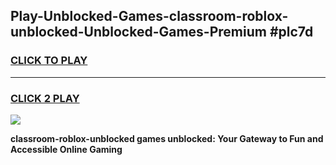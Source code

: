
## Play-Unblocked-Games-classroom-roblox-unblocked-Unblocked-Games-Premium #plc7d
<h3>
<a href="https://premium.freeplayer.one?title=classroom-roblox-unblocked&ref=12M">CLICK TO PLAY</a></h3>
<hr>

<h3>
<a href="https://premium.freeplayer.one?title=classroom-roblox-unblocked&ref=12M">CLICK 2 PLAY</a>
  
</h3>

<a href="https://premium.freeplayer.one?title=classroom-roblox-unblocked&ref=12M"><img src="https://clearcache.store/games.png"></a>


**classroom-roblox-unblocked games unblocked: Your Gateway to Fun and Accessible Online Gaming**
